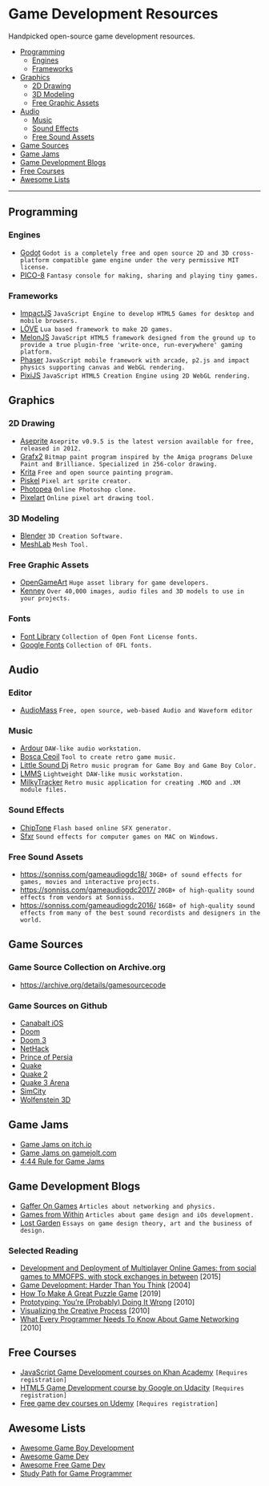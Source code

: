 # Game Development Resources
Handpicked open-source game development resources.

- [Programming](#programming)
    - [Engines](#engines)
    - [Frameworks](#frameworks)
- [Graphics](#graphics)
    - [2D Drawing](#2d-drawing)
    - [3D Modeling](#3d-modeling)
    - [Free Graphic Assets](#free-graphic-assets)
- [Audio](#audio)
    - [Music](#music)
    - [Sound Effects](#sound-effects)
    - [Free Sound Assets](#free-sound-assets)
- [Game Sources](#game-sources)
- [Game Jams](#game-jams)
- [Game Development Blogs](#game-development-blogs)
- [Free Courses](#free-courses)
- [Awesome Lists](#awesome-lists)

---

## Programming

### Engines
- [Godot](https://godotengine.org/) ``Godot is a completely free and open source 2D and 3D cross-platform compatible game engine under the very permissive MIT license.``
- [PICO-8](https://www.lexaloffle.com/pico-8.php) ``Fantasy console for making, sharing and playing tiny games.``

### Frameworks
- [ImpactJS](https://impactjs.com/) ``JavaScript Engine to develop HTML5 Games for desktop and mobile browsers.``
- [LÖVE](https://love2d.org/) ``Lua based framework to make 2D games.``
- [MelonJS](http://melonjs.org/) ``JavaScript HTML5 framework designed from the ground up to provide a true plugin-free 'write-once, run-everywhere' gaming platform.``
- [Phaser](https://phaser.io) ``JavaScript mobile framework with arcade, p2.js and impact physics supporting canvas and WebGL rendering.``
- [PixiJS](http://www.pixijs.com/) ``JavaScript HTML5 Creation Engine using 2D WebGL rendering.``

## Graphics

### 2D Drawing
- [Aseprite](https://www.aseprite.org/older-versions/) ``Aseprite v0.9.5 is the latest version available for free, released in 2012.``
- [Grafx2](http://grafx2.chez.com/) ``Bitmap paint program inspired by the Amiga programs Deluxe Paint and Brilliance. Specialized in 256-color drawing.``
- [Krita](https://krita.org/) ``Free and open source painting program.``
- [Piskel](https://www.piskelapp.com/) ``Pixel art sprite creator.``
- [Photopea](https://www.photopea.com/) ``Online Photoshop clone.``
- [Pixelart](https://www.pixilart.com/) ``Online pixel art drawing tool.``

### 3D Modeling
- [Blender](https://www.blender.org/) ``3D Creation Software.``
- [MeshLab](http://www.meshlab.net/) ``Mesh Tool.``
  
### Free Graphic Assets
- [OpenGameArt](https://opengameart.org/) ``Huge asset library for game developers.``
- [Kenney](https://kenney.nl/) ``Over 40,000 images, audio files and 3D models to use in your projects. ``

### Fonts
- [Font Library](https://fontlibrary.org/) ``Collection of Open Font License fonts.``
- [Google Fonts](https://www.google.com/fonts) ``Collection of OFL fonts.``

## Audio

### Editor
- [AudioMass](https://audiomass.co/) ``Free, open source, web-based Audio and Waveform editor``

### Music
- [Ardour](https://ardour.org/) ``DAW-like audio workstation.``
- [Bosca Ceoil](https://boscaceoil.net/) ``Tool to create retro game music.``
- [Little Sound Dj](https://www.littlesounddj.com/) ``Retro music program for Game Boy and Game Boy Color.``
- [LMMS](https://lmms.io/) ``Lightweight DAW-like music workstation.``
- [MilkyTracker](https://milkytracker.titandemo.org/) ``Retro music application for creating .MOD and .XM module files.``

### Sound Effects
- [ChipTone](http://sfbgames.com/chiptone/) ``Flash based online SFX generator.``
- [Sfxr](http://www.drpetter.se/project_sfxr.html) ``Sound effects for computer games on MAC on Windows.``

### Free Sound Assets
- https://sonniss.com/gameaudiogdc18/ ``30GB+ of sound effects for games, movies and interactive projects.``
- https://sonniss.com/gameaudiogdc2017/ ``20GB+ of high-quality sound effects from vendors at Sonniss.``
- https://sonniss.com/gameaudiogdc2016/ ``16GB+ of high-quality sound effects from many of the best sound recordists and designers in the world.``

## Game Sources

### Game Source Collection on Archive.org
- https://archive.org/details/gamesourcecode

### Game Sources on Github
- [Canabalt iOS](https://github.com/ericjohnson/canabalt-ios)
- [Doom](https://github.com/id-Software/DOOM)
- [Doom 3](https://github.com/id-Software/DOOM-3)
- [NetHack](https://github.com/NetHack/NetHack)
- [Prince of Persia](https://github.com/jmechner/Prince-of-Persia-Apple-II)
- [Quake](https://github.com/id-Software/Quake)
- [Quake 2](https://github.com/id-Software/Quake-2)
- [Quake 3 Arena](https://github.com/id-Software/Quake-III-Arena)
- [SimCity](https://github.com/simhacker/micropolis)
- [Wolfenstein 3D](https://github.com/id-Software/wolf3d)

## Game Jams
- [Game Jams on itch.io](https://itch.io/jams)
- [Game Jams on gamejolt.com](http://jams.gamejolt.com/)
- [4:44 Rule for Game Jams](https://www.youtube.com/watch?v=lPyYZjCQ0Is)

## Game Development Blogs
- [Gaffer On Games](https://gafferongames.com/) ``Articles about networking and physics.``
- [Games from Within](http://gamesfromwithin.com/) ``Articles about game design and iOs development.``
- [Lost Garden](https://lostgarden.home.blog/) ``Essays on game design theory, art and the business of design.``

### Selected Reading
- [Development and Deployment of Multiplayer Online Games: from social games to MMOFPS, with stock exchanges in between](http://ithare.com/contents-of-development-and-deployment-of-massively-multiplayer-games-from-social-games-to-mmofps-with-stock-exchanges-in-between/) [2015]
- [Game Development: Harder Than You Think](https://queue.acm.org/detail.cfm?id=971590) [2004]
- [How To Make A Great Puzzle Game](https://thepuzzle.press/how-to-make-a-great-puzzle-game/) [2019]
- [Prototyping: You’re (Probably) Doing It Wrong](http://gamesfromwithin.com/prototyping-youre-probably-doing-it-wrong) [2010]
- [Visualizing the Creative Process](https://lostgarden.home.blog/2010/08/17/visualizing-the-creative-process/) [2010]
- [What Every Programmer Needs To Know About Game Networking](https://gafferongames.com/post/what_every_programmer_needs_to_know_about_game_networking/) [2010]

## Free Courses
- [JavaScript Game Development courses on Khan Academy](https://www.khanacademy.org/computing/cs/programming-games-visualizations) ``[Requires registration]``
- [HTML5 Game Development course by Google on Udacity](https://www.udacity.com/course/html5-game-development--cs255) ``[Requires registration]``
- [Free game dev courses on Udemy](https://www.udemy.com/courses/development/game-development/?price=price-free&sort=popularity)  ``[Requires registration]``

## Awesome Lists
- [Awesome Game Boy Development](https://github.com/gbdev/awesome-gbdev)
- [Awesome Game Dev](https://github.com/mbrukman/awesome-gamedev)
- [Awesome Free Game Dev](https://github.com/Calinou/awesome-gamedev)
- [Study Path for Game Programmer](https://github.com/miloyip/game-programmer)
